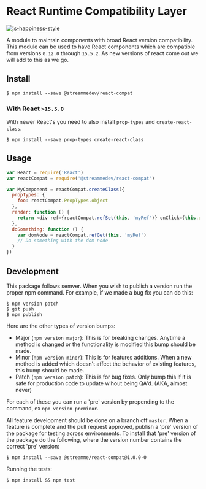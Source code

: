 # React Runtime Compatibility Layer

[![js-happiness-style](https://img.shields.io/badge/code%20style-happiness-brightgreen.svg)](https://github.com/JedWatson/happiness)

A module to maintain components with broad React version compatibility.  This module can be
used to have React components which are compatible from versions `0.12.0` through `15.5.2`.
As new versions of react come out we will add to this as we go.

## Install

```
$ npm install --save @streammedev/react-compat
```

### With React `>15.5.0`

With newer React's you need to also install `prop-types` and `create-react-class`.

```
$ npm install --save prop-types create-react-class
```

## Usage

```javascript
var React = require('React')
var reactCompat = require('@streammedev/react-compat')

var MyComponent = reactCompat.createClass({
  propTypes: {
    foo: reactCompat.PropTypes.object
  },
  render: function () {
    return <div ref={reactCompat.refSet(this, 'myRef')} onClick={this.doSomething} />
  },
  doSomething: function () {
    var domNode = reactCompat.refGet(this, 'myRef')
    // Do something with the dom node
  }
})
```

## Development

This package follows semver.  When you wish to publish a version run the proper npm command.  For example, if we made a bug fix you can do this:

```
$ npm version patch
$ git push
$ npm publish
```

Here are the other types of version bumps:

- Major (`npm version major`): This is for breaking changes.  Anytime a method is changed or the functionality is modified this bump should be made.
- Minor (`npm version minor`): This is for features additions.  When a new method is added which doesn't affect the behavior of existing features, this bump should be made.
- Patch (`npm version patch`): This is for bug fixes.  Only bump this if it is safe for production code to update wihout being QA'd.  (AKA, almost never)

For each of these you can run a 'pre' version by prepending to the command, ex `npm version preminor`.

All feature development should be done on a branch off `master`.  When a feature is complete and the pull request approved, publish a 'pre' version of the package for testing across environments.  To install that 'pre' version of the package do the following, where the version number contains the correct 'pre' version:

```
$ npm install --save @streamme/react-compat@1.0.0-0
```

Running the tests:

```
$ npm install && npm test
```
